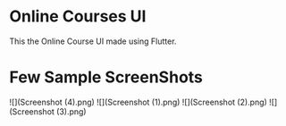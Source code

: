 # Online Courses UI

This the Online Course UI made using Flutter.
# Few Sample ScreenShots

![](Screenshot (4).png)
![](Screenshot (1).png)
![](Screenshot (2).png)
![](Screenshot (3).png)
